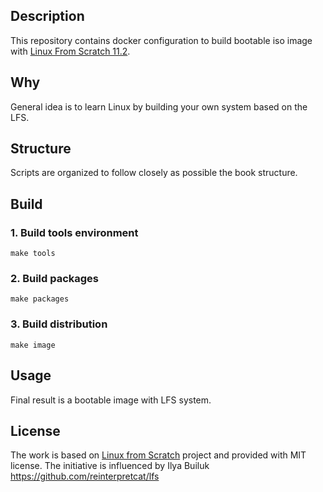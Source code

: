 ## Description

This repository contains docker configuration to build bootable iso image with [Linux From Scratch 11.2](https://www.linuxfromscratch.org/lfs/downloads/11.2/LFS-BOOK-11.2.pdf).

## Why

General idea is to learn Linux by building your own system based on the LFS.

## Structure

Scripts are organized to follow closely as possible the book structure.

## Build

### 1. Build tools environment

    make tools

### 2. Build packages

    make packages

### 3. Build distribution

    make image

## Usage

Final result is a bootable image with LFS system.

## License

The work is based on [Linux from Scratch](http://www.linuxfromscratch.org/lfs) project and provided with MIT license.
The initiative is influenced by Ilya Builuk https://github.com/reinterpretcat/lfs
